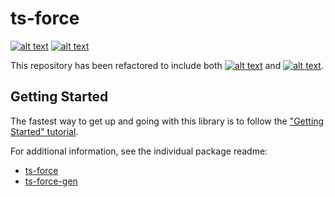 # ts-force

[![alt text](https://travis-ci.org/ChuckJonas/ts-force.svg?branch=master)](https://travis-ci.org/ChuckJonas/ts-force)
[![alt text](https://img.shields.io/badge/license-BSD--3--CLAUSE-blue.svg)](https://github.com/ChuckJonas/ts-force/blob/master/LICENSE)

This repository has been refactored to include both [![alt text](https://img.shields.io/npm/v/ts-force.svg?label=ts-force)](https://www.npmjs.com/package/ts-force) and [![alt text](https://img.shields.io/npm/v/ts-force-gen.svg?label=ts-force-gen)](https://www.npmjs.com/package/ts-force-gen).

## Getting Started

The fastest way to get up and going with this library is to follow the ["Getting Started" tutorial](https://github.com/ChuckJonas/ts-force/wiki).

For additional information, see the individual package readme:

- [ts-force](./ts-force)
- [ts-force-gen](./ts-force-gen)